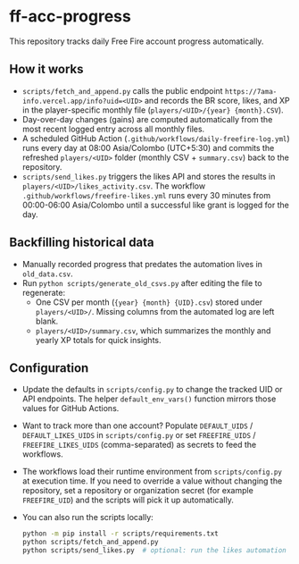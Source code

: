 # ff-acc-progress

This repository tracks daily Free Fire account progress automatically.

## How it works

- `scripts/fetch_and_append.py` calls the public endpoint `https://7ama-info.vercel.app/info?uid=<UID>` and records the BR score, likes, and XP in the player-specific monthly file (`players/<UID>/{year} {month}.CSV`).
- Day-over-day changes (gains) are computed automatically from the most recent logged entry across all monthly files.
- A scheduled GitHub Action (`.github/workflows/daily-freefire-log.yml`) runs every day at 08:00 Asia/Colombo (UTC+5:30) and commits the refreshed `players/<UID>` folder (monthly CSV + `summary.csv`) back to the repository.
- `scripts/send_likes.py` triggers the likes API and stores the results in `players/<UID>/likes_activity.csv`. The workflow `.github/workflows/freefire-likes.yml` runs every 30 minutes from 00:00-06:00 Asia/Colombo until a successful like grant is logged for the day.

## Backfilling historical data

- Manually recorded progress that predates the automation lives in `old_data.csv`.
- Run `python scripts/generate_old_csvs.py` after editing the file to regenerate:
  - One CSV per month (`{year} {month} {UID}.csv`) stored under `players/<UID>/`. Missing columns from the automated log are left blank.
  - `players/<UID>/summary.csv`, which summarizes the monthly and yearly XP totals for quick insights.

## Configuration

- Update the defaults in `scripts/config.py` to change the tracked UID or API endpoints. The helper `default_env_vars()` function mirrors those values for GitHub Actions.
- Want to track more than one account? Populate `DEFAULT_UIDS` / `DEFAULT_LIKES_UIDS` in `scripts/config.py` or set `FREEFIRE_UIDS` / `FREEFIRE_LIKES_UIDS` (comma-separated) as secrets to feed the workflows.
- The workflows load their runtime environment from `scripts/config.py` at execution time. If you need to override a value without changing the repository, set a repository or organization secret (for example `FREEFIRE_UID`) and the scripts will pick it up automatically.
- You can also run the scripts locally:

  ```bash
  python -m pip install -r scripts/requirements.txt
  python scripts/fetch_and_append.py
  python scripts/send_likes.py  # optional: run the likes automation locally
  ```
